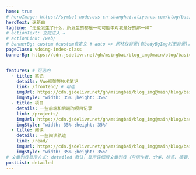 ```yaml
---
home: true
# heroImage: https://symbol-node.oss-cn-shanghai.aliyuncs.com/blog/basic/background.jpg
heroText: 迷新白
tagline: “无论发生了什么，所发生的都是一切可能中对我最好的那一种”
# actionText: 立刻进入 →
# actionLink: /web/
# bannerBg: custom #custom自定义 # auto => 网格纹背景(有bodyBgImg时无背景)，默认 | none => 无 | '大图地址' | background: 自定义背景样式       提示：如发现文本颜色不适应你的背景时可以到palette.styl修改$bannerTextColor变量
pageClass: vdoing-index-class
bannerBg: https://cdn.jsdelivr.net/gh/msingbai/blog_img@main/blog/basic/TheGleaners.jpg


features: # 可选的
  - title: 笔记
    details: Vue框架等技术笔记
    link: /frontend/ # 可选
    imgUrl: https://cdn.jsdelivr.net/gh/msingbai/blog_img@main/blog/basic/record.png
    imgStyle: "width: 35% ;height: 35%"
  - title: 项目
    details: 一些前端和后端的项目记录
    link: /projects/
    imgUrl: https://cdn.jsdelivr.net/gh/msingbai/blog_img@main/blog/basic/app.png
    imgStyle: "width: 35% ;height: 35%"
  - title: 阅读
    details: 一些阅读轨迹
    link: /read/
    imgUrl: https://cdn.jsdelivr.net/gh/msingbai/blog_img@main/blog/basic/read.png
    imgStyle: "width: 35% ;height: 35%"
# 文章列表显示方式: detailed 默认，显示详细版文章列表（包括作者、分类、标签、摘要、分页等）| simple => 显示简约版文章列表（仅标题和日期）| none 不显示文章列表
postList: detailed
---
```


<!-- 小熊猫 -->
<!-- <img src="/img/panda-waving.png" class="panda no-zoom" style="width: 130px;height: 115px;opacity: 0.8;margin-bottom: -4px;padding-bottom:0;position: fixed;bottom: 0;left: 0.5rem;z-index: 1;"> -->

<ClientOnly>
  <IndexBigImg />
</ClientOnly>
<WebInfo />